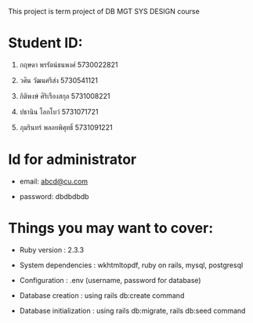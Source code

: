 This project is term project of DB MGT SYS DESIGN course

# Student ID:

1. กฤษดา 		พรรัตน์ธนพงศ์		5730022821

2. วศิน		วัฒนศรีส่ง		5730541121 

3. กิติพงษ์ 		ศิริเรืองสกุล 		5731008221

4. ปธานิน 		โลกโบว์ 		5731071721 

5. ภุมรินทร์ 		พลอยพิศุทธิ์ 		5731091221


# Id for administrator
 
* email: abcd@cu.com
 
* password: dbdbdbdb


# Things you may want to cover:

* Ruby version : 2.3.3

* System dependencies : wkhtmltopdf, ruby on rails, mysql, postgresql

* Configuration : .env (username, password for database)

* Database creation : using rails db:create command

* Database initialization : using rails db:migrate, rails db:seed command
